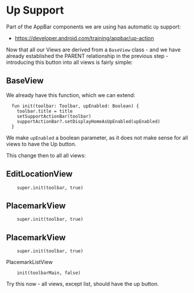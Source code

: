 # Up Support

Part of the AppBar components we are using has automatic `Up` support:

- <https://developer.android.com/training/appbar/up-action>

Now that all our Views are derived from a `BaseView` class - and we have already established the PARENT relationship in the previous step - introducing this button into all views is fairly simple:


## BaseView

We already have this function, which we can extend:

~~~
  fun init(toolbar: Toolbar, upEnabled: Boolean) {
    toolbar.title = title
    setSupportActionBar(toolbar)
    supportActionBar?.setDisplayHomeAsUpEnabled(upEnabled)
  }
~~~

We make `upEnabled` a boolean parameter,  as it  does not make sense for all views to have the Up button.

This change then to all all views:


## EditLocationView

~~~
    super.init(toolbar, true)
~~~

## PlacemarkView

~~~
    super.init(toolbar, true)
~~~

## PlacemarkView

~~~
    super.init(toolbar, true)
~~~

PlacemarkListView

~~~
    init(toolbarMain, false)
~~~

Try this now - all views, except list, should have the up button.